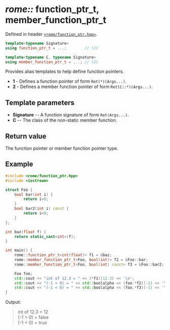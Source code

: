 # _rome::_ **function_ptr_t**, **member_function_ptr_t**

Defined in header [`<rome/function_ptr.hpp>`](../include/rome/function_ptr.hpp).

```cpp
template<typename Signature>
using function_ptr_t = ...;        // (1)

template<typename C, typename Signature>
using member_function_ptr_t = ...; // (2)
```

Provides alias templates to help define function pointers.

- **1** - Defines a function pointer of form `Ret(*)(Args...)`.
- **2** - Defines a member function pointer of form `Ret(C::*)(Args...)`.

## Template parameters

- **Signature** -- A function signature of form `Ret(Args...)`.
- **C** -- The class of the non-static member function.

## Return value

The function pointer or member function pointer type.

## Example

```cpp
#include <rome/function_ptr.hpp>
#include <iostream>

struct Foo {
    bool bar(int i) {
        return i>0;
    }
    bool bar2(int i) const {
        return i<0;
    }
};

int baz(float f) {
    return static_cast<int>(f);
}

int main() {
    rome::function_ptr_t<int(float)> f1 = &baz;
    rome::member_function_ptr_t<Foo, bool(int)> f2 = &Foo::bar;
    rome::member_function_ptr_t<Foo, bool(int) const> f3 = &Foo::bar2;

    Foo foo;
    std::cout << "int of 12.3 = " << (*f1)(12.3) << '\n';
    std::cout << "(-1 > 0) = " << std::boolalpha << (foo.*f2)(-1) << '\n';
    std::cout << "(-1 < 0) = " << std::boolalpha << (foo.*f3)(-1) << '\n';
}
```

Output:
> int of 12.3 = 12  
> (-1 > 0) = false  
> (-1 < 0) = true
